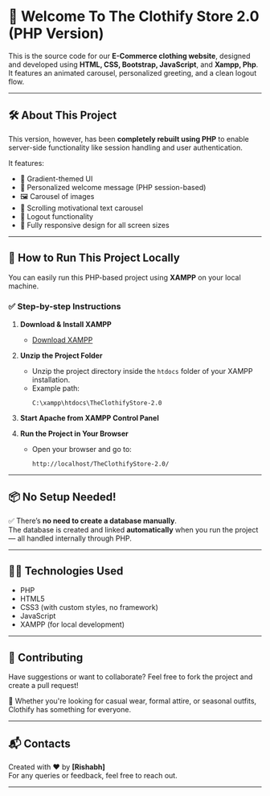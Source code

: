# 🎉 Welcome To The Clothify Store 2.0 (PHP Version)

This is the source code for our **E-Commerce clothing website**, designed and developed using **HTML, CSS, Bootstrap, JavaScript**, and **Xampp, Php**. It features an animated carousel, personalized greeting, and a clean logout flow.

---

## 🛠️ About This Project

This version, however, has been **completely rebuilt using PHP** to enable server-side functionality like session handling and user authentication.

It features:

- 🎨 Gradient-themed UI
- 👤 Personalized welcome message (PHP session-based)
- 🖼️ Carousel of images
- 🚀 Scrolling motivational text carousel
- 🔐 Logout functionality
- 💚 Fully responsive design for all screen sizes

---

## 🚀 How to Run This Project Locally

You can easily run this PHP-based project using **XAMPP** on your local machine.

### ✅ Step-by-step Instructions

1. **Download & Install XAMPP**

   - [Download XAMPP](https://www.apachefriends.org/index.html)

2. **Unzip the Project Folder**

   - Unzip the project directory inside the `htdocs` folder of your XAMPP installation.
   - Example path:
     ```
     C:\xampp\htdocs\TheClothifyStore-2.0
     ```

3. **Start Apache from XAMPP Control Panel**

4. **Run the Project in Your Browser**
   - Open your browser and go to:
     ```
     http://localhost/TheClothifyStore-2.0/
     ```

---

## 📦 No Setup Needed!

✅ There’s **no need to create a database manually**.  
The database is created and linked **automatically** when you run the project — all handled internally through PHP.

---

## 👨‍💻 Technologies Used

- PHP
- HTML5
- CSS3 (with custom styles, no framework)
- JavaScript
- XAMPP (for local development)

---

## 🤝 Contributing

Have suggestions or want to collaborate? Feel free to fork the project and create a pull request! 

🛒 Whether you're looking for casual wear, formal attire, or seasonal outfits, Clothify has something for everyone.

---

## 📬 Contacts

Created with ❤️ by **[Rishabh]**  
For any queries or feedback, feel free to reach out.

---
